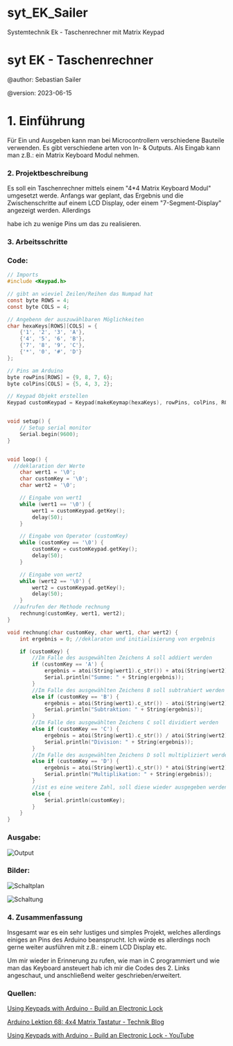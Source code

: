 # syt_EK_Sailer

Systemtechnik Ek - Taschenrechner mit Matrix Keypad

# syt EK - Taschenrechner

@author: Sebastian Sailer

@version: 2023-06-15

# 1. Einführung

Für Ein und Ausgeben kann man bei Microcontrollern verschiedene Bauteile verwenden. Es gibt verschiedene arten von In- & Outputs. Als Eingab kann man z.B.: ein Matrix Keyboard Modul nehmen.

### 2. Projektbeschreibung

Es soll ein Taschenrechner mittels einem "4*4 Matrix Keyboard Modul" umgesetzt werde. Anfangs war geplant, das Ergebnis und die Zwischenschritte auf einem LCD Display, oder einem "7-Segment-Display" angezeigt werden. Allerdings

habe ich zu wenige Pins um das zu realisieren.

### 3. Arbeitsschritte

### Code:

```c
// Imports
#include <Keypad.h>

// gibt an wieviel Zeilen/Reihen das Numpad hat
const byte ROWS = 4;
const byte COLS = 4;

// Angebenn der auszuwählbaren Möglichkeiten 
char hexaKeys[ROWS][COLS] = {
    {'1', '2', '3', 'A'},
    {'4', '5', '6', 'B'},
    {'7', '8', '9', 'C'},
    {'*', '0', '#', 'D'}
};

// Pins am Arduino
byte rowPins[ROWS] = {9, 8, 7, 6};
byte colPins[COLS] = {5, 4, 3, 2};

// Keypad Objekt erstellen
Keypad customKeypad = Keypad(makeKeymap(hexaKeys), rowPins, colPins, ROWS, COLS);


void setup() {
    // Setup serial monitor
    Serial.begin(9600);
}


void loop() {
  //deklaration der Werte
    char wert1 = '\0';
    char customKey = '\0';
    char wert2 = '\0';

    // Eingabe von wert1
    while (wert1 == '\0') {
        wert1 = customKeypad.getKey();
        delay(50);
    }

    // Eingabe von Operator (customKey)
    while (customKey == '\0') {
        customKey = customKeypad.getKey();
        delay(50);
    }

    // Eingabe von wert2
    while (wert2 == '\0') {
        wert2 = customKeypad.getKey();
        delay(50);
    }
  //aufrufen der Methode rechnung
    rechnung(customKey, wert1, wert2);
}

void rechnung(char customKey, char wert1, char wert2) {
    int ergebnis = 0; //deklaraton und initialisierung von ergebnis

    if (customKey) {
        //Im Falle des ausgewählten Zeichens A soll addiert werden
        if (customKey == 'A') {
            ergebnis = atoi(String(wert1).c_str()) + atoi(String(wert2).c_str());
            Serial.println("Summe: " + String(ergebnis));
        }
        //Im Falle des ausgewählten Zeichens B soll subtrahiert werden
        else if (customKey == 'B') {
            ergebnis = atoi(String(wert1).c_str()) - atoi(String(wert2).c_str());
            Serial.println("Subtraktion: " + String(ergebnis));
        }
        //Im Falle des ausgewählten Zeichens C soll dividiert werden
        else if (customKey == 'C') {
            ergebnis = atoi(String(wert1).c_str()) / atoi(String(wert2).c_str());
            Serial.println("Division: " + String(ergebnis));
        }
        //Im Falle des ausgewählten Zeichens D soll multipliziert werden
        else if (customKey == 'D') {
            ergebnis = atoi(String(wert1).c_str()) * atoi(String(wert2).c_str());
            Serial.println("Multiplikation: " + String(ergebnis));
        }
        //ist es eine weitere Zahl, soll diese wieder ausgegeben werden
        else {
            Serial.println(customKey);
        }
    }
}
```

### Ausgabe:

![Output](./output.png)

### Bilder:

![Schaltplan](./schaltplan.png)

![Schaltung](./schaltung.JPG)

###

### 4. Zusammenfassung

Insgesamt war es ein sehr lustiges und simples Projekt, welches allerdings einiges an Pins des Arduino beansprucht. Ich würde es allerdings noch gerne weiter ausführen mit z.B.: einem LCD Display etc.

Um mir wieder in Erinnerung zu rufen, wie man in C programmiert und wie man das Keyboard ansteuert hab ich mir die Codes des 2. Links angeschaut, und anschließend weiter geschrieben/erweitert.

### Quellen:

[Using Keypads with Arduino &#x2d; Build an Electronic Lock](https://dronebotworkshop.com/keypads-arduino/)

[Arduino Lektion 68: 4x4 Matrix Tastatur - Technik Blog](https://draeger-it.blog/arduino-lektion-68-4x4-matrix-tastatur/)

[Using Keypads with Arduino - Build an Electronic Lock - YouTube](https://www.youtube.com/watch?v=vl1-R6NsejM&t=448s&ab_channel=DroneBotWorkshop)
